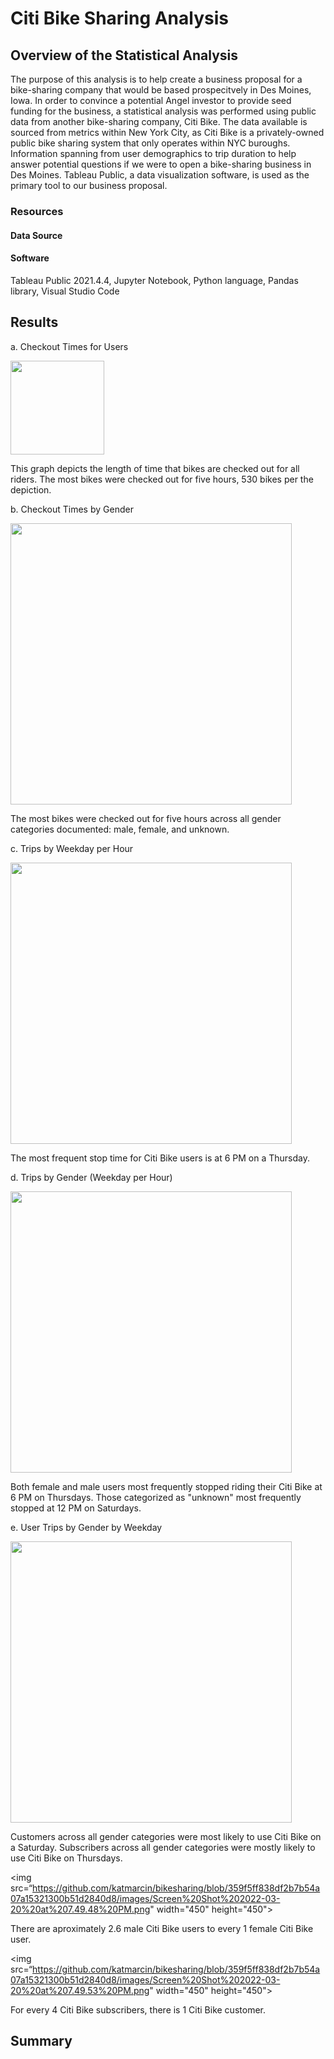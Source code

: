# Citi Bike Sharing Analysis 

## Overview of the Statistical Analysis

The purpose of this analysis is to help create a business proposal for a bike-sharing company that would be based prospecitvely in Des Moines, Iowa. In order to convince a potential Angel investor to provide seed funding for the business, a statistical analysis was performed using public data from another bike-sharing company, Citi Bike. The data available is sourced from metrics within New York City, as Citi Bike is a privately-owned public bike sharing system that only operates within NYC buroughs. Information spanning from user demographics to trip duration to help answer potential questions if we were to open a bike-sharing business in Des Moines. Tableau Public, a data visualization software, is used as the primary tool to our business proposal.

### Resources

#### Data Source

#### Software

Tableau Public 2021.4.4, Jupyter Notebook, Python language, Pandas library, Visual Studio Code

## Results

a. Checkout Times for Users

<img src=“https://github.com/katmarcin/bikesharing/blob/359f5ff838df2b7b54a07a15321300b51d2840d8/images/Screen%20Shot%202022-03-20%20at%207.49.08%20PM.png” width="150" height="150"/>


This graph depicts the length of time that bikes are checked out for all riders. The most bikes were checked out for five hours, 530 bikes per the depiction.

b. Checkout Times by Gender

<img src=“https://github.com/katmarcin/bikesharing/blob/359f5ff838df2b7b54a07a15321300b51d2840d8/images/Screen%20Shot%202022-03-20%20at%207.49.20%20PM.png” width="450" height="450">


The most bikes were checked out for five hours across all gender categories documented: male, female, and unknown.

c. Trips by Weekday per Hour

<img src=“https://github.com/katmarcin/bikesharing/blob/359f5ff838df2b7b54a07a15321300b51d2840d8/images/Screen%20Shot%202022-03-20%20at%207.49.25%20PM.png” width="450" height="450">


The most frequent stop time for Citi Bike users is at 6 PM on a Thursday.

d. Trips by Gender (Weekday per Hour) 

<img src=“https://github.com/katmarcin/bikesharing/blob/359f5ff838df2b7b54a07a15321300b51d2840d8/images/Screen%20Shot%202022-03-20%20at%207.49.34%20PM.png” width="450" height="450">


Both female and male users most frequently stopped riding their Citi Bike at 6 PM on Thursdays. Those categorized as "unknown" most frequently stopped at 12 PM on Saturdays.

e. User Trips by Gender by Weekday

<img src=“https://github.com/katmarcin/bikesharing/blob/359f5ff838df2b7b54a07a15321300b51d2840d8/images/Screen%20Shot%202022-03-20%20at%207.49.41%20PM.png” width="450" height="450">


Customers across all gender categories were most likely to use Citi Bike on a Saturday. Subscribers across all gender categories were mostly likely to use Citi Bike on Thursdays. 

<img src=“https://github.com/katmarcin/bikesharing/blob/359f5ff838df2b7b54a07a15321300b51d2840d8/images/Screen%20Shot%202022-03-20%20at%207.49.48%20PM.png" width="450" height="450">


There are aproximately 2.6 male Citi Bike users to every 1 female Citi Bike user. 

<img src=“https://github.com/katmarcin/bikesharing/blob/359f5ff838df2b7b54a07a15321300b51d2840d8/images/Screen%20Shot%202022-03-20%20at%207.49.53%20PM.png" width="450" height="450">


For every 4 Citi Bike subscribers, there is 1 Citi Bike customer. 

## Summary

